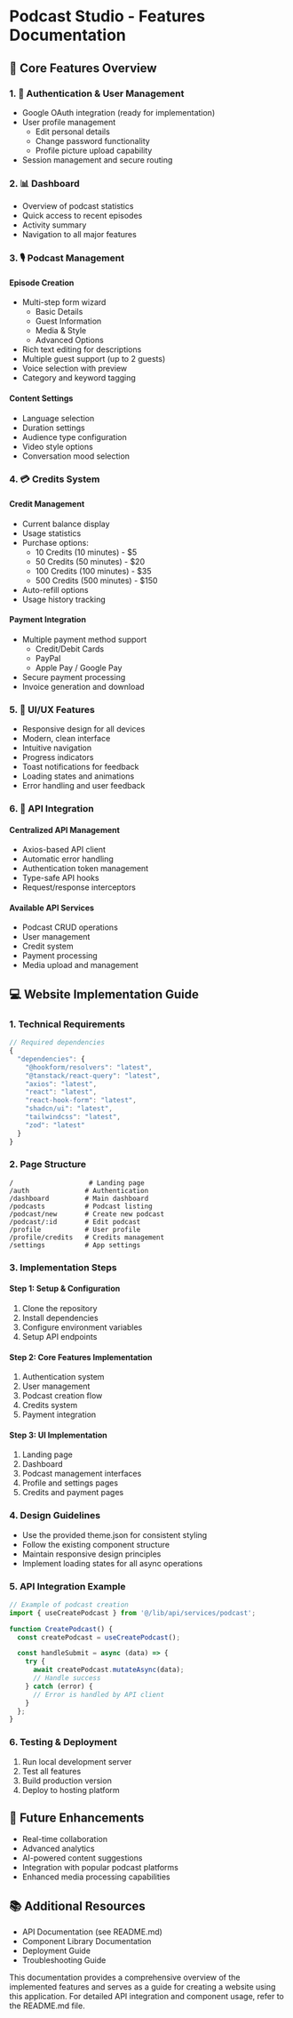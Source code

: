 # Podcast Studio - Features Documentation

## 🎯 Core Features Overview

### 1. 🔐 Authentication & User Management
- Google OAuth integration (ready for implementation)
- User profile management
  - Edit personal details
  - Change password functionality
  - Profile picture upload capability
- Session management and secure routing

### 2. 📊 Dashboard
- Overview of podcast statistics
- Quick access to recent episodes
- Activity summary
- Navigation to all major features

### 3. 🎙 Podcast Management
#### Episode Creation
- Multi-step form wizard
  - Basic Details
  - Guest Information
  - Media & Style
  - Advanced Options
- Rich text editing for descriptions
- Multiple guest support (up to 2 guests)
- Voice selection with preview
- Category and keyword tagging

#### Content Settings
- Language selection
- Duration settings
- Audience type configuration
- Video style options
- Conversation mood selection

### 4. 💳 Credits System
#### Credit Management
- Current balance display
- Usage statistics
- Purchase options:
  - 10 Credits (10 minutes) - $5
  - 50 Credits (50 minutes) - $20
  - 100 Credits (100 minutes) - $35
  - 500 Credits (500 minutes) - $150
- Auto-refill options
- Usage history tracking

#### Payment Integration
- Multiple payment method support
  - Credit/Debit Cards
  - PayPal
  - Apple Pay / Google Pay
- Secure payment processing
- Invoice generation and download

### 5. 📱 UI/UX Features
- Responsive design for all devices
- Modern, clean interface
- Intuitive navigation
- Progress indicators
- Toast notifications for feedback
- Loading states and animations
- Error handling and user feedback

### 6. 🔄 API Integration
#### Centralized API Management
- Axios-based API client
- Automatic error handling
- Authentication token management
- Type-safe API hooks
- Request/response interceptors

#### Available API Services
- Podcast CRUD operations
- User management
- Credit system
- Payment processing
- Media upload and management

## 💻 Website Implementation Guide

### 1. Technical Requirements
```typescript
// Required dependencies
{
  "dependencies": {
    "@hookform/resolvers": "latest",
    "@tanstack/react-query": "latest",
    "axios": "latest",
    "react": "latest",
    "react-hook-form": "latest",
    "shadcn/ui": "latest",
    "tailwindcss": "latest",
    "zod": "latest"
  }
}
```

### 2. Page Structure
```
/                   # Landing page
/auth              # Authentication
/dashboard         # Main dashboard
/podcasts          # Podcast listing
/podcast/new       # Create new podcast
/podcast/:id       # Edit podcast
/profile           # User profile
/profile/credits   # Credits management
/settings          # App settings
```

### 3. Implementation Steps

#### Step 1: Setup & Configuration
1. Clone the repository
2. Install dependencies
3. Configure environment variables
4. Setup API endpoints

#### Step 2: Core Features Implementation
1. Authentication system
2. User management
3. Podcast creation flow
4. Credits system
5. Payment integration

#### Step 3: UI Implementation
1. Landing page
2. Dashboard
3. Podcast management interfaces
4. Profile and settings pages
5. Credits and payment pages

### 4. Design Guidelines
- Use the provided theme.json for consistent styling
- Follow the existing component structure
- Maintain responsive design principles
- Implement loading states for all async operations

### 5. API Integration Example
```typescript
// Example of podcast creation
import { useCreatePodcast } from '@/lib/api/services/podcast';

function CreatePodcast() {
  const createPodcast = useCreatePodcast();

  const handleSubmit = async (data) => {
    try {
      await createPodcast.mutateAsync(data);
      // Handle success
    } catch (error) {
      // Error is handled by API client
    }
  };
}
```

### 6. Testing & Deployment
1. Run local development server
2. Test all features
3. Build production version
4. Deploy to hosting platform

## 🚀 Future Enhancements
- Real-time collaboration
- Advanced analytics
- AI-powered content suggestions
- Integration with popular podcast platforms
- Enhanced media processing capabilities

## 📚 Additional Resources
- API Documentation (see README.md)
- Component Library Documentation
- Deployment Guide
- Troubleshooting Guide

This documentation provides a comprehensive overview of the implemented features and serves as a guide for creating a website using this application. For detailed API integration and component usage, refer to the README.md file.
